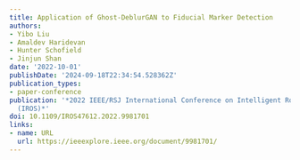 ```yaml
---
title: Application of Ghost-DeblurGAN to Fiducial Marker Detection
authors:
- Yibo Liu
- Amaldev Haridevan
- Hunter Schofield
- Jinjun Shan
date: '2022-10-01'
publishDate: '2024-09-18T22:34:54.528362Z'
publication_types:
- paper-conference
publication: '*2022 IEEE/RSJ International Conference on Intelligent Robots and Systems
  (IROS)*'
doi: 10.1109/IROS47612.2022.9981701
links:
- name: URL
  url: https://ieeexplore.ieee.org/document/9981701/
---
```

